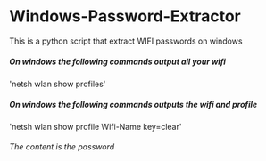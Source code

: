 # Windows-Password-Extractor
This is a python script that extract WIFI passwords on windows

##### On windows the following commands output all your wifi
'netsh wlan show profiles'
##### On windows the following commands outputs the wifi and profile
'netsh wlan show profile Wifi-Name key=clear'
###### The content is the password